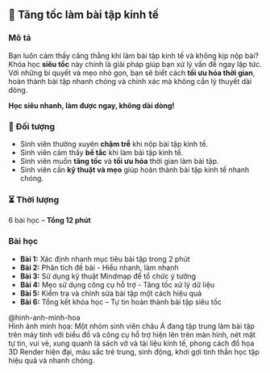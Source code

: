 ## 📌 Tăng tốc làm bài tập kinh tế  

### Mô tả  
Bạn luôn cảm thấy căng thẳng khi làm bài tập kinh tế và không kịp nộp bài? Khóa học **siêu tốc** này chính là giải pháp giúp bạn xử lý vấn đề ngay lập tức. Với những bí quyết và mẹo nhỏ gọn, bạn sẽ biết cách **tối ưu hóa thời gian**, hoàn thành bài tập nhanh chóng và chính xác mà không cần lý thuyết dài dòng.  

**Học siêu nhanh, làm được ngay, không dài dòng!**  

### 🎯 Đối tượng  
- Sinh viên thường xuyên **chậm trễ** khi nộp bài tập kinh tế.  
- Sinh viên cảm thấy **bế tắc** khi làm bài tập kinh tế.  
- Sinh viên muốn **tăng tốc** và **tối ưu hóa** thời gian làm bài tập.  
- Sinh viên cần **kỹ thuật và mẹo** giúp hoàn thành bài tập kinh tế nhanh chóng.  

### ⏳ Thời lượng  
6 bài học – **Tổng 12 phút**  

### Bài học  
- **Bài 1:** Xác định nhanh mục tiêu bài tập trong 2 phút  
- **Bài 2:** Phân tích đề bài - Hiểu nhanh, làm nhanh  
- **Bài 3:** Sử dụng kỹ thuật Mindmap để tổ chức ý tưởng  
- **Bài 4:** Mẹo sử dụng công cụ hỗ trợ - Tăng tốc xử lý dữ liệu  
- **Bài 5:** Kiểm tra và chỉnh sửa bài tập một cách hiệu quả  
- **Bài 6:** Tổng kết khóa học – Tự tin hoàn thành bài tập siêu tốc  

@hinh-anh-minh-hoa  
Hình ảnh minh họa: Một nhóm sinh viên châu Á đang tập trung làm bài tập trên máy tính với biểu đồ và công cụ hỗ trợ hiện lên trên màn hình, nét mặt tự tin, vui vẻ, xung quanh là sách vở và tài liệu kinh tế, phong cách đồ họa 3D Render hiện đại, màu sắc trẻ trung, sinh động, khơi gợi tinh thần học tập hiệu quả và nhanh chóng.